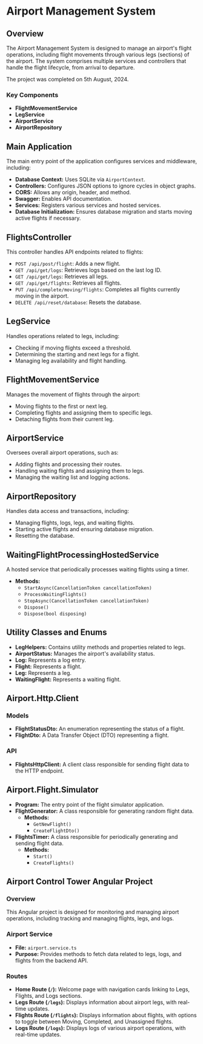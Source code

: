 # Airport Management System

## Overview

The Airport Management System is designed to manage an airport's flight operations, including flight movements through various legs (sections) of the airport. The system comprises multiple services and controllers that handle the flight lifecycle, from arrival to departure.

The project was completed on 5th August, 2024.

### Key Components

- **FlightMovementService**
- **LegService**
- **AirportService**
- **AirportRepository**

## Main Application

The main entry point of the application configures services and middleware, including:

- **Database Context:** Uses SQLite via `AirportContext`.
- **Controllers:** Configures JSON options to ignore cycles in object graphs.
- **CORS:** Allows any origin, header, and method.
- **Swagger:** Enables API documentation.
- **Services:** Registers various services and hosted services.
- **Database Initialization:** Ensures database migration and starts moving active flights if necessary.

## FlightsController

This controller handles API endpoints related to flights:

- `POST /api/post/flight`: Adds a new flight.
- `GET /api/get/logs`: Retrieves logs based on the last log ID.
- `GET /api/get/legs`: Retrieves all legs.
- `GET /api/get/flights`: Retrieves all flights.
- `PUT /api/complete/moving/flights`: Completes all flights currently moving in the airport.
- `DELETE /api/reset/database`: Resets the database.

## LegService

Handles operations related to legs, including:

- Checking if moving flights exceed a threshold.
- Determining the starting and next legs for a flight.
- Managing leg availability and flight handling.

## FlightMovementService

Manages the movement of flights through the airport:

- Moving flights to the first or next leg.
- Completing flights and assigning them to specific legs.
- Detaching flights from their current leg.

## AirportService

Oversees overall airport operations, such as:

- Adding flights and processing their routes.
- Handling waiting flights and assigning them to legs.
- Managing the waiting list and logging actions.

## AirportRepository

Handles data access and transactions, including:

- Managing flights, logs, legs, and waiting flights.
- Starting active flights and ensuring database migration.
- Resetting the database.

## WaitingFlightProcessingHostedService

A hosted service that periodically processes waiting flights using a timer.

- **Methods:**
  - `StartAsync(CancellationToken cancellationToken)`
  - `ProcessWaitingFlights()`
  - `StopAsync(CancellationToken cancellationToken)`
  - `Dispose()`
  - `Dispose(bool disposing)`

## Utility Classes and Enums

- **LegHelpers:** Contains utility methods and properties related to legs.
- **AirportStatus:** Manages the airport's availability status.
- **Log:** Represents a log entry.
- **Flight:** Represents a flight.
- **Leg:** Represents a leg.
- **WaitingFlight:** Represents a waiting flight.

## Airport.Http.Client

### Models

- **FlightStatusDto:** An enumeration representing the status of a flight.
- **FlightDto:** A Data Transfer Object (DTO) representing a flight.

### API

- **FlightsHttpClient:** A client class responsible for sending flight data to the HTTP endpoint.

## Airport.Flight.Simulator

- **Program:** The entry point of the flight simulator application.
- **FlightGenerator:** A class responsible for generating random flight data.
  - **Methods:**
    - `GetNewFlight()`
    - `CreateFlightDto()`
- **FlightsTimer:** A class responsible for periodically generating and sending flight data.
  - **Methods:**
    - `Start()`
    - `CreateFlights()`

## Airport Control Tower Angular Project

### Overview

This Angular project is designed for monitoring and managing airport operations, including tracking and managing flights, legs, and logs.

### Airport Service

- **File:** `airport.service.ts`
- **Purpose:** Provides methods to fetch data related to legs, logs, and flights from the backend API.

### Routes

- **Home Route (`/`):** Welcome page with navigation cards linking to Legs, Flights, and Logs sections.
- **Legs Route (`/legs`):** Displays information about airport legs, with real-time updates.
- **Flights Route (`/flights`):** Displays information about flights, with options to toggle between Moving, Completed, and Unassigned flights.
- **Logs Route (`/logs`):** Displays logs of various airport operations, with real-time updates.
